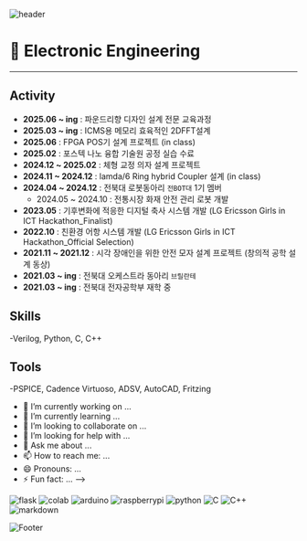 ![header](https://capsule-render.vercel.app/api?type=waving&color=FFC0CB&height=200&section=header&text=Welcome%20&fontSize=&60fontColor=ffffff)

# 🌱 Electronic Engineering

---
## Activity
- **2025.06 ~ ing** : 파운드리향 디자인 설계 전문 교육과정
- **2025.03 ~ ing** : ICMS용 메모리 효육적인 2DFFT설계
- **2025.06** : FPGA POS기 설계 프로젝트 (in class)
- **2025.02** : 포스텍 나노 융합 기술원 공정 실습 수료
- **2024.12 ~ 2025.02** : 체형 교정 의자 설계 프로젝트
- **2024.11 ~ 2024.12** : lamda/6 Ring hybrid Coupler 설계 (in class)
- **2024.04 ~ 2024.12** : 전북대 로봇동아리 ` 전BOT대 `  1기 멤버
   - 2024.05 ~ 2024.10 : 전통시장 화재 안전 관리 로봇 개발
- **2023.05** : 기후변화에 적응한 디지털 축사 시스템 개발 (LG Ericsson Girls in ICT Hackathon_Finalist)
- **2022.10** : 친환경 어항 시스템 개발 (LG Ericsson Girls in ICT Hackathon_Official Selection)
- **2021.11 ~ 2021.12** : 시각 장애인을 위한 안전 모자 설계 프로젝트 (창의적 공학 설계 동상)
- **2021.03 ~ ing** : 전북대 오케스트라 동아리 ` 브릴란테 ` 
- **2021.03 ~ ing** : 전북대 전자공학부 재학 중



## Skills 
-Verilog, Python, C, C++

## Tools
 -PSPICE, Cadence Virtuoso, ADSV, AutoCAD, Fritzing




- 🔭 I’m currently working on ...
- 🌱 I’m currently learning ...
- 👯 I’m looking to collaborate on ...
- 🤔 I’m looking for help with ...
- 💬 Ask me about ...
- 📫 How to reach me: ...
- 😄 Pronouns: ...
- ⚡ Fun fact: ...
-->



![flask](	https://img.shields.io/badge/Flask-000000?style=for-the-badge&logo=flask&logoColor=white)
![colab](	https://img.shields.io/badge/Colab-F9AB00?style=for-the-badge&logo=googlecolab&color=525252)
![arduino](	https://img.shields.io/badge/Arduino-00979D?style=for-the-badge&logo=Arduino&logoColor=white)
![raspberrypi](https://img.shields.io/badge/Raspberry%20Pi-A22846?style=for-the-badge&logo=Raspberry%20Pi&logoColor=white)
  ![python](	https://img.shields.io/badge/Python-3776AB?style=for-the-badge&logo=python&logoColor=white)
![C](	https://img.shields.io/badge/C-00599C?style=for-the-badge&logo=c&logoColor=white)
![C++](https://img.shields.io/badge/C%2B%2B-00599C?style=for-the-badge&logo=c%2B%2B&logoColor=white)
![markdown](https://img.shields.io/badge/Markdown-000000?style=for-the-badge&logo=markdown&logoColor=white)

  ![Footer](https://capsule-render.vercel.app/api?type=waving&color=FFC0CB&height=200&section=footer)

